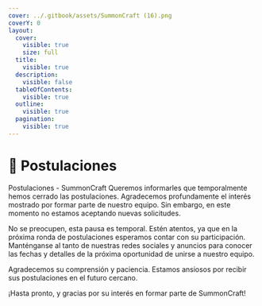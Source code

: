 ```yaml
---
cover: ../.gitbook/assets/SummonCraft (16).png
coverY: 0
layout:
  cover:
    visible: true
    size: full
  title:
    visible: true
  description:
    visible: false
  tableOfContents:
    visible: true
  outline:
    visible: true
  pagination:
    visible: true
---
```


# 📄 Postulaciones

Postulaciones - SummonCraft Queremos informarles que temporalmente hemos cerrado las postulaciones. Agradecemos profundamente el interés mostrado por formar parte de nuestro equipo. Sin embargo, en este momento no estamos aceptando nuevas solicitudes.

No se preocupen, esta pausa es temporal. Estén atentos, ya que en la próxima ronda de postulaciones esperamos contar con su participación. Manténganse al tanto de nuestras redes sociales y anuncios para conocer las fechas y detalles de la próxima oportunidad de unirse a nuestro equipo.

Agradecemos su comprensión y paciencia. Estamos ansiosos por recibir sus postulaciones en el futuro cercano.

¡Hasta pronto, y gracias por su interés en formar parte de SummonCraft!&#x20;
